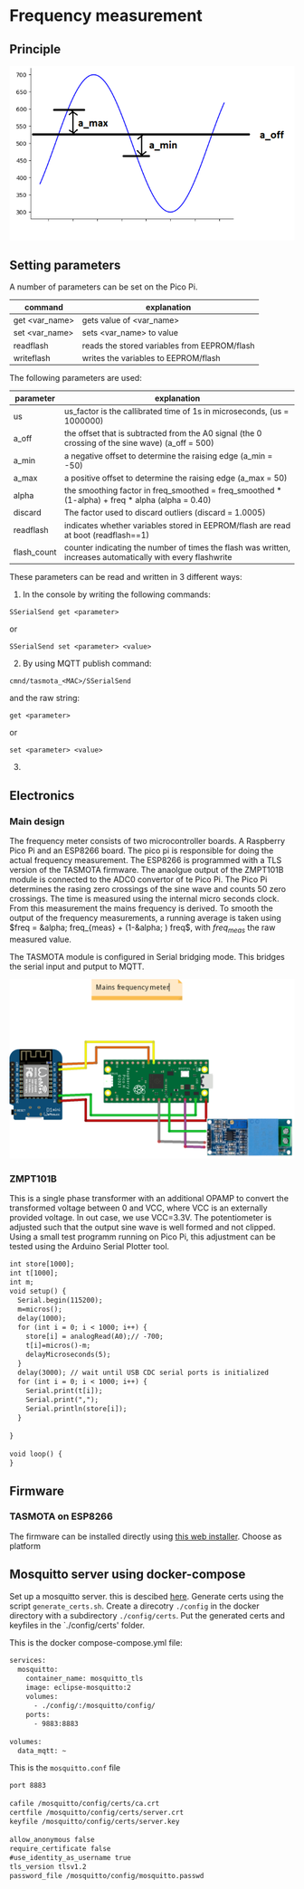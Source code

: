 # Frequency measurement
## Principle

![Determining the rasing zero crossing](images/sine_parameters.png)

## Setting parameters

A number of parameters can be set on the Pico Pi.

| command | explanation |
|---------|-------------|
|get <var_name>	|		gets value of <var_name>|
| set <var_name> <value>  |   sets <var_name> to value <value>|
| readflash		|	reads the stored variables from EEPROM/flash|
| writeflash	|		writes the variables to EEPROM/flash|

 The following parameters are used:


| parameter | explanation |
|-----------|-------------|
| us			|us_factor is the callibrated time of 1s in microseconds, (us = 1000000)|
| a_off		|the offset that is subtracted from the A0 signal (the 0 crossing of the sine wave) (a_off = 500)|
| a_min		|a negative offset to determine the raising edge (a_min = -50)|
| a_max		|a positive offset to determine the raising edge (a_max = 50)|
| alpha		|the smoothing factor in freq_smoothed = freq_smoothed * (1-alpha) + freq * alpha (alpha = 0.40)|
| discard		|The factor used to discard outliers (discard = 1.0005)|
| readflash	|indicates whether variables stored in EEPROM/flash are read at boot (readflash==1)|
| flash_count |	counter indicating the number of times the flash was written, increases automatically with every flashwrite|

These parameters can be read and written in 3 different ways:
1. In the console by writing the following commands:
```
SSerialSend get <parameter>
```
or
```
SSerialSend set <parameter> <value>
```
2. By using MQTT publish command:
```
cmnd/tasmota_<MAC>/SSerialSend
```
and the raw string:
```
get <parameter>
```
or
```
set <parameter> <value>
```
3. 

## Electronics

### Main design
The frequency meter consists of two microcontroller boards. A Raspberry Pico Pi and an ESP8266 board. The pico pi is responsible for doing the actual frequency measurement. The ESP8266 is programmed with a TLS version of the TASMOTA firmware. The anaolgue output of the ZMPT101B module is connected to the ADC0 convertor of te Pico Pi. The Pico Pi determines the rasing zero crossings of the sine wave and counts 50 zero crossings. The time is measured using the internal micro seconds clock. From this measurement the mains frequency is derived. To smooth the output of the frequency measurements, a running average is taken using $freq = &alpha; freq_{meas} + (1-&alpha; ) freq$, with $freq_{meas}$ the raw measured value. 

The TASMOTA module is configured in Serial bridging mode. This bridges the serial input and putput to MQTT. 

![Wire diagram frequency meter](images/mains_frequency_meter_bb.png)

### ZMPT101B
This is a single phase transformer with an additional OPAMP to convert the transformed voltage between 0 and VCC, where VCC is an externally provided voltage. In out case, we use VCC=3.3V. The potentiometer is adjusted such that the output sine wave is well formed and not clipped. Using a small test programm running on Pico Pi, this adjustment can be tested using the Arduino Serial Plotter tool.

```
int store[1000];
int t[1000];
int m;
void setup() {
  Serial.begin(115200);
  m=micros();
  delay(1000);
  for (int i = 0; i < 1000; i++) {
    store[i] = analogRead(A0);// -700;
    t[i]=micros()-m;
    delayMicroseconds(5);
  }
  delay(3000); // wait until USB CDC serial ports is initialized
  for (int i = 0; i < 1000; i++) {
    Serial.print(t[i]);
    Serial.print(",");
    Serial.println(store[i]);
  }

}

void loop() {
}

```



## Firmware
### TASMOTA on ESP8266
The firmware can be installed directly using [this web installer](https://tasmota.github.io/install/). Choose as platform

## Mosquitto server using docker-compose

Set up a mosquitto server. this is descibed [here](https://medium.com/himinds/mqtt-broker-with-secure-tls-and-docker-compose-708a6f483c92). Generate certs using the script `generate_certs.sh`. Create a direcotry `./config` in the docker directory with a subdirectory `./config/certs`. Put the generated certs and keyfiles in the `./config/certs' folder.

This is the docker compose-compose.yml file:
```
services:
  mosquitto:
    container_name: mosquitto_tls
    image: eclipse-mosquitto:2
    volumes:
      - ./config/:/mosquitto/config/
    ports:
      - 9883:8883

volumes:
  data_mqtt: ~
```

This is the `mosquitto.conf` file
```
port 8883

cafile /mosquitto/config/certs/ca.crt
certfile /mosquitto/config/certs/server.crt
keyfile /mosquitto/config/certs/server.key

allow_anonymous false
require_certificate false
#use_identity_as_username true
tls_version tlsv1.2
password_file /mosquitto/config/mosquitto.passwd
```
